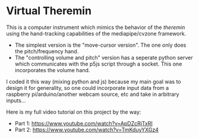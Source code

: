 # Virtual Theremin 
This is a computer instrument which mimics the behavior of the *theremin* using the hand-tracking capabilities of the mediapipe/cvzone framework. 

- The simplest version is the "move-cursor version". The one only does the pitch/frequency hand.
- The "controlling volume and pitch" version has a seperate python server which communicates with the p5js script through a socket. This one incorporates the volume hand.

I coded it this way (mixing python and js) because my main goal was to design it for generality, so one could incorporate input data from a raspberry pi/arduino/another webcam source, etc and take in arbitrary inputs...

Here is my full video tutorial on this project by the way: 
- Part 1: https://www.youtube.com/watch?v=ApDZcRjTxRI
- Part 2: https://www.youtube.com/watch?v=TmKduyYXGz4

